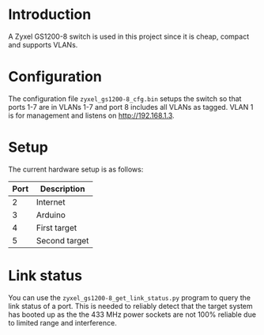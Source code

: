 # Introduction

A Zyxel GS1200-8 switch is used in this project since it is cheap,
compact and supports VLANs.

# Configuration

The configuration file `zyxel_gs1200-8_cfg.bin` setups the switch so
that ports 1-7 are in VLANs 1-7 and port 8 includes all VLANs as
tagged. VLAN 1 is for management and listens on http://192.168.1.3.

# Setup

The current hardware setup is as follows:

| Port | Description  |
|------|--------------|
|  2   | Internet     |
|  3   | Arduino      |
|  4   | First target |
|  5   | Second target|

# Link status

You can use the `zyxel_gs1200-8_get_link_status.py` program to query
the link status of a port. This is needed to reliably detect that the
target system has booted up as the the 433 MHz power sockets are not
100% reliable due to limited range and interference.

